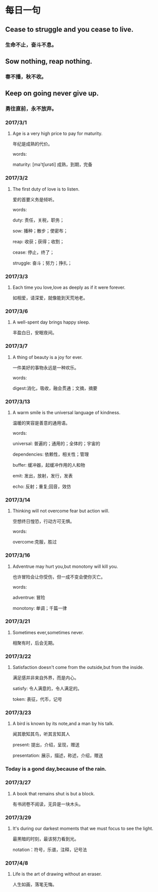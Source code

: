 # 每日一句

## Cease to struggle and you cease to live.

### 生命不止，奋斗不息。

## Sow nothing, reap nothing.

### 春不播，秋不收。

## Keep on going never give up.

### 勇往直前，永不放弃。

### 2017/3/1

1. Age is a very high price to pay for maturity.

    年纪是成熟的代价。

    words:

    maturity: [mə'tʃʊrəti] 成熟，到期，完备

### 2017/3/2

1. The first duty of love is to listen.

    爱的首要义务是倾听。

    words:

    duty: 责任，关税，职务；

    sow: 播种；散步；使密布；

    reap: 收获；获得；收割；

    cease: 停止，终了；

    struggle: 奋斗；努力；挣扎；

### 2017/3/3

1. Each time you love,love as deeply as if it were forever.

    如相爱，请深爱，就像能到天荒地老。

### 2017/3/6

1. A well-spent day brings happy sleep.

    丰盈白日，安眠夜间。

### 2017/3/7

1. A thing of beauty is a joy for ever.

    一件美好的事物永远是一种欢乐。

    words:

    digest:消化，吸收，融会贯通；文摘，摘要

### 2017/3/13

1. A warm smile is the universal language of kindness.

    温暖的笑容是善意的通用语。

    words:

    universal: 普遍的；通用的；全体的；宇宙的

    dependencies: 依赖性，相关性；管理

    buffer: 缓冲器，起缓冲作用的人和物

    emit: 发出，放射，发行，发表

    echo: 反射；重复;回音，效仿

### 2017/3/14

1. Thinking will not overcome fear but action will.

    空想终日惶恐，行动方可无惧。

    words:

    overcome:克服，胜过

### 2017/3/16

1.  Adventrue may hurt you,but monotony will kill you.

    也许冒险会让你受伤，但一成不变会使你灭亡。

    words:

    adventrue: 冒险

    monotony: 单调；千篇一律

### 2017/3/21

1. Sometimes ever,sometimes never.

    相聚有时，后会无期。

### 2017/3/22

1. Satisfaction doesn't come from the outside,but from the inside.

    满足感并非来自外界，而是内心。

    satisfy: 令人满意的，令人满足的。

    token: 表征，代币，记号

### 2017/3/23

1.  A bird is known by its note,and a man by his talk.

    闻其歌知其鸟，听其言知其人

    present: 提出，介绍，呈现，赠送

    presentation: 展示，描述，称述，介绍，赠送

### Today is a gond day,because of the rain.

### 2017/3/27

1. A book that remains shut is but a block.

    有书闭卷不阅读，无异是一块木头。

### 2017/3/29

1. It's during our darkest moments that we must focus to see the light.

    最黑暗的时刻，最该努力看到光。

    notation：符号，乐谱，注释，记号法

### 2017/4/8

1. Life is the art of drawing without an eraser.

    人生如画，落笔无悔。

